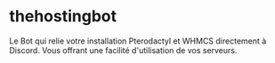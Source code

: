 # thehostingbot
Le Bot qui relie votre installation Pterodactyl et WHMCS directement à Discord. Vous offrant une facilité d'utilisation de vos serveurs.

